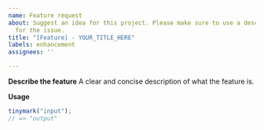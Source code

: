 ```yaml
---
name: Feature request
about: Suggest an idea for this project. Please make sure to use a descriptive title
  for the issue.
title: "[Feature] - YOUR_TITLE_HERE"
labels: enhancement
assignees: ''

---
```


**Describe the feature**
A clear and concise description of what the feature is.

**Usage**
```ts
tinymark("input");
// => "output"
```

